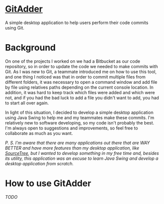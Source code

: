# [GitAdder](https://github.com/davidolivefarga/GitAdder)

A simple desktop application to help users perform their code commits using Git.

# Background

On one of the projects I worked on we had a Bitbucket as our code repository, so in order to update the code we needed to make commits with Git. As I was new to Git, a teammate introduced me on how to use this tool, and one thing I noticed was that in order to commit multiple files from different folders, it was necessary to open a command window and add file by file using relatives paths depending on the current console location. In addition, it was hard to keep track which files were added and which were not, and if you had the bad luck to add a file you didn't want to add, you had to start all over again.

In light of this situation, I decided to develop a simple desktop application using Java Swing to help me and my teammates make these commits. I'm relatively new to software developing, so my code isn't probably the best. I'm always open to suggestions and improvements, so feel free to collaborate as much as you want.

_P. S. I'm aware that there are many applications out there that are WAY BETTER and have more features than my desktop application, like [SourceTree](https://www.sourcetreeapp.com/), but I wanted to develop something in my free time and, besides its utility, this application was an excuse to learn Java Swing and develop a desktop application from scratch._

# How to use GitAdder

_TODO_
